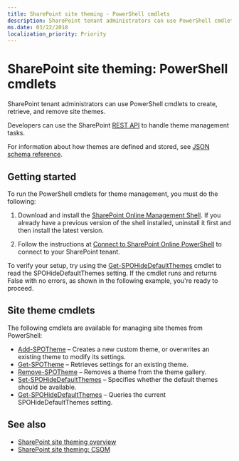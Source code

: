 ```yaml
---
title: SharePoint site theming - PowerShell cmdlets
description: SharePoint tenant administrators can use PowerShell cmdlets to create, retrieve, and remove site themes. Developers can use the SharePoint REST API to handle theme management tasks.
ms.date: 03/22/2018
localization_priority: Priority
---
```


# SharePoint site theming: PowerShell cmdlets

SharePoint tenant administrators can use PowerShell cmdlets to create, retrieve, and remove site themes. 

Developers can use the SharePoint [REST API](sharepoint-site-theming-rest-api.md) to handle theme management tasks.

For information about how themes are defined and stored, see [JSON schema reference](sharepoint-site-theming-json-schema.md).

## Getting started

To run the PowerShell cmdlets for theme management, you must do the following:

1. Download and install the [SharePoint Online Management Shell](https://www.microsoft.com/download/details.aspx?id=35588). If you already have a previous version of the shell installed, uninstall it first and then install the latest version.

2. Follow the instructions at [Connect to SharePoint Online PowerShell](https://technet.microsoft.com/library/fp161372.aspx) to connect to your SharePoint tenant.

To verify your setup, try using the [Get-SPOHideDefaultThemes](/powershell/module/sharepoint-online/Get-SPOHideDefaultThemes?view=sharepoint-ps) cmdlet to read the SPOHideDefaultThemes setting. If the cmdlet runs and returns False with no errors, as shown in the following example, you're ready to proceed.

## Site theme cmdlets

The following cmdlets are available for managing site themes from PowerShell:

* [Add-SPOTheme](/powershell/module/sharepoint-online/Add-SPOTheme?view=sharepoint-ps) &ndash; Creates a new custom theme, or overwrites an existing theme to modify its settings.
* [Get-SPOTheme](/powershell/module/sharepoint-online/Get-SPOTheme?view=sharepoint-ps) &ndash; Retrieves settings for an existing theme.
* [Remove-SPOTheme](/powershell/module/sharepoint-online/Remove-SPOTheme?view=sharepoint-ps) &ndash; Removes a theme from the theme gallery.
* [Set-SPOHideDefaultThemes](/powershell/module/sharepoint-online/Set-SPOHideDefaultThemes?view=sharepoint-ps) &ndash; Specifies whether the default themes should be available.
* [Get-SPOHideDefaultThemes](/powershell/module/sharepoint-online/Get-SPOHideDefaultThemes?view=sharepoint-ps) &ndash; Queries the current SPOHideDefaultThemes setting.


## See also

* [SharePoint site theming overview](sharepoint-site-theming-overview.md)
* [SharePoint site theming: CSOM](sharepoint-site-theming-csom.md)




